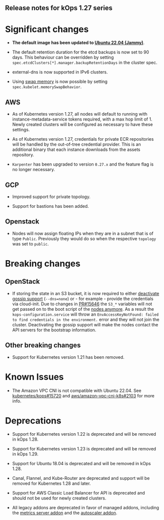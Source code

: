 ## Release notes for kOps 1.27 series

# Significant changes

* **The default image has been updated to [Ubuntu 22.04 (Jammy)](https://kops.sigs.k8s.io/operations/images/#ubuntu-2204-jammy/)**.

* The default retention duration for the etcd backups is now set to 90 days.
This behaviour can be overridden by setting `spec.etcdClusters[*].manager.backupRetentionDays` in the cluster spec.

* external-dns is now supported in IPv6 clusters.

* Using [swap memory](https://kubernetes.io/blog/2021/08/09/run-nodes-with-swap-alpha/) is now possible by setting `spec.kubelet.memorySwapBehavior`.

## AWS

* As of Kubernetes version 1.27, all nodes will default to running with instance-metadata-service tokens required, with a max hop limit of 1.
Newly created clusters will be configured as necessary to have these settings.

* As of Kubernetes version 1.27, credentials for private ECR repositories will be handled by the out-of-tree credential provider. This is an additional binary that each instance downloads from the assets repository.

* `Karpenter` has been upgraded to version `0.27.x` and the feature flag is no longer necessary.

## GCP

* Improved support for private topology.

* Support for bastions has been added.

## Openstack

* Nodes will now assign floating IPs when they are in a subnet that is of type `Public`. Previously
they would do so when the respective `topology` was set to `public`.

# Breaking changes

## OpenStack

* If storing the state in an S3 bucket, it is now required to either [deactivate gossip support](https://github.com/kubernetes/kops/issues/15684#issuecomment-1645384421) (`--dns=none`) or - for example - provide the credentials via cloud-init. Due to changes in [PR#15646](https://github.com/kubernetes/kops/pull/15646/files#diff-c1c852aea92883d3117fae99c1610c5cdcbc217f5aa3b340f23b5dd02e971d99L136-L145) the `S3_*` variables will not get passed on to the boot script of the [nodes anymore](https://github.com/kubernetes/kops/pull/15691). As a result the `kops-configuration.service` will throw an `EnvAccessKeyNotFound: failed to find credentials in the environment.` error and they will not join the cluster. Deactivating the gossip support will make the nodes contact the API servers for the bootstrap information.

## Other breaking changes

* Support for Kubernetes version 1.21 has been removed.

# Known Issues

* The Amazon VPC CNI is not compatible with Ubuntu 22.04. See [kubernetes/kops#15720](https://github.com/kubernetes/kops/issues/15720) and [aws/amazon-vpc-cni-k8s#2103](https://github.com/aws/amazon-vpc-cni-k8s/issues/2103) for more info.
 
# Deprecations

* Support for Kubernetes version 1.22 is deprecated and will be removed in kOps 1.28.

* Support for Kubernetes version 1.23 is deprecated and will be removed in kOps 1.29.

* Support for Ubuntu 18.04 is deprecated and will be removed in kOps 1.28.

* Canal, Flannel, and Kube-Router are deprecated and support will be removed for Kubernetes 1.28 and later.

* Support for AWS Classic Load Balancer for API is deprecated and should not be used for newly created clusters.

* All legacy addons are deprecated in favor of managed addons, including the [metrics server addon](https://github.com/kubernetes/kops/tree/master/addons/metrics-server) and the [autoscaler addon](https://github.com/kubernetes/kops/tree/master/addons/cluster-autoscaler).


